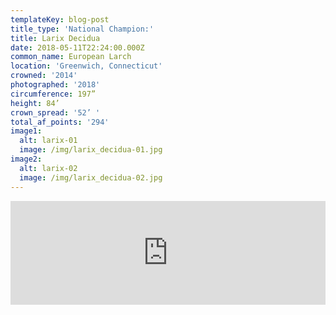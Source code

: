```yaml
---
templateKey: blog-post
title_type: 'National Champion:'
title: Larix Decidua
date: 2018-05-11T22:24:00.000Z
common_name: European Larch
location: 'Greenwich, Connecticut'
crowned: '2014'
photographed: '2018'
circumference: 197”
height: 84’
crown_spread: '52’ '
total_af_points: '294'
image1:
  alt: larix-01
  image: /img/larix_decidua-01.jpg
image2:
  alt: larix-02
  image: /img/larix_decidua-02.jpg
---
```


<iframe width="100%" height="166" scrolling="no" frameborder="no" allow="autoplay" src="https://w.soundcloud.com/player/?url=https%3A//api.soundcloud.com/tracks/586628022&color=%2351563a&auto_play=false&hide_related=false&show_comments=true&show_user=true&show_reposts=false&show_teaser=true"></iframe>
